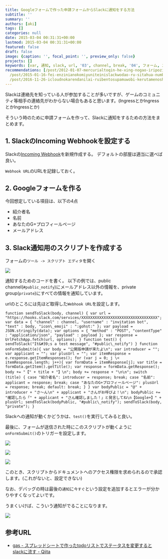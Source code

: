 ```yaml
---
title: Googleフォームで作った申請フォームからSlackに通知をする方法
subtitle: ''
summary: ''
authors: [aki]
tags: []
categories: null
date: 2015-03-04 00:31:31+00:00
lastmod: 2015-03-04 00:31:31+00:00
featured: false
draft: false
image: {caption: '', focal_point: '', preview_only: false}
projects: []
keywords: [var, 通知, slack, url, '03', channel, break, '04', フォーム, スクリプト]
recommendations: [/post/2012-01-07-mercurialtoqin-he-xing-nogao-iripozitoriburauzarhodecodewoinsutorusitemita/,
  /post/2015-01-16-fei-enzinianokomiyuniteinislackwodao-ru-sitahua-number-ingress/,
  /post/2016-11-26-icloudnokarendanilai-ruibentosupamuwobi-kerutamenoshe-ding-bian-geng/]
---
```

Slackは連絡先を知っている人が参加することが多いですが、ゲームのコミュニティ等相手の連絡先がわからない場合もあると思います。(IngressとかIngressとかIngressとか)

そういう時のために申請フォームを作って、Slackに通知をするための方法をまとめます。

## 1. SlackのIncoming Webhookを設定する

Slackの[Incoming Webhook](https://my.slack.com/services/new/incoming-webhook)を新規作成する。 デフォルトの部屋は適当に選べば良い。

`Webhook URL`のURLを記録しておく。

## 2. Googleフォームを作る

今回想定している項目は、以下の4点

- 紹介者名
- 名前
- あなたのG+プロフィールページ
- メールアドレス

## 3. Slack通知用のスクリプトを作成する

フォームの`ツール -> スクリプト エディタ`を開く

![](/img/2015/03/04/003131/20150304002603.png)

通知するためのコードを書く。 以下の例では、public channel(`#public_notify`)にメールアドレス以外の情報を、private group(`private`)にすべての情報を通知しています。

urlのところには先ほど取得した`Webhook URL`を設定します。

    function sendToSlack(body, channel) { var url = "https://hooks.slack.com/services/XXXXXXXXXXXXXXXXXXXXXXXXXXXXXXXXXX"; var data = { "channel" : channel, "username" : "invitation bot", "text" : body, "icon\_emoji" : ":gohst:" }; var payload = JSON.stringify(data); var options = { "method" : "POST", "contentType" : "application/json", "payload" : payload }; var response = UrlFetchApp.fetch(url, options); } function test() { sendToSlack("It&#39;s a test message", "#public\_notify") } function onFormSubmit(e){ var body = "公開版申請が来たよ\n"; var introducer = ""; var applicant = ""; var plusUrl = ""; var itemResponse = e.response.getItemResponses(); for (var j = 0; j \< itemResponse.length; j++){ var formData = itemResponse[j]; var title = formData.getItem().getTitle(); var response = formData.getResponse(); body += "【" + title + "】\n"; body += response + "\n\n"; switch (title) { case "紹介者名": introducer = response; break; case "名前": applicant = response; break; case "あなたのG+プロフィールページ": plusUrl = response; break; default: break; } } var bodyPublic = "@" + introducer + "さ〜ん\n" + applicant + "さんがお呼びよ！\n"; bodyPublic += "確認したら「" + applicant + "さん確認しました！」と発言してね\n【Google+】" + plusUrl; sendToSlack(bodyPublic, "#public\_notify"); sendToSlack(body, "private"); }

Slackへの通知が動くかどうかは、`test()`を実行してみると良い。

最後に、フォームが送信された時にこのスクリプトが動くように`onFormSubmit()`のトリガーを設定します。

![](/img/2015/03/04/003131/20150304002636.png)

![](/img/2015/03/04/003131/20150304002721.png)

![](/img/2015/03/04/003131/20150304002736.png)

このとき、スクリプトからドキュメントへのアクセス権限を求められるので承認します。(これがないと、設定できない)

なお、デバッグの時は最後の`通知`に`今すぐ`という設定を追加するとエラーが分かりやすくなってよいです。

うまくいけば、こういう通知がでることになります。

![](/img/2015/03/04/003131/20150304002942.png)

## 参考URL

- [gas - スプレッドシートで作ったtodoリストでステータスを変更するとslackに流す - Qiita](http://qiita.com/mito_log/items/6457dc110b3478e3e530)

